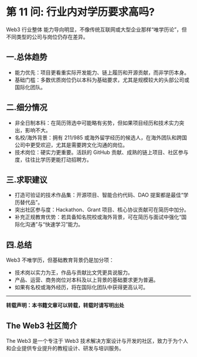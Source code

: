 # 第 11 问: 行业内对学历要求高吗?

Web3 行业整体 能力导向明显，不像传统互联网或大型企业那样“唯学历论”，但不同类型的公司与岗位仍存在差异。

## 一.总体趋势
- 能力优先：项目更看重实际开发能力、链上履历和开源贡献，而非学历本身。  
- 基础门槛：多数优质岗位仍以本科为基础要求，尤其是规模较大的头部公司或国际化团队。  

## 二.细分情况
- 非全日制本科：在简历筛选中可能略有劣势，但如果项目经历和技术实力突出，影响不大。  
- 名校/海外背景：拥有 211/985 或海外留学经历的候选人，在海外团队和跨国公司中更受欢迎，尤其是需要跨文化沟通的岗位。  
- 技术岗位：硬实力更重要。活跃的 GitHub 贡献、成熟的链上项目、社区参与度，往往比学历更能打动招聘方。  

## 三.求职建议
- 打造可验证的技术作品集：开源项目、智能合约代码、DAO 提案都是最佳“学历替代品”。  
- 突出社区参与度：Hackathon、Grant 项目、核心协议贡献可在简历中加分。  
- 补充正规教育优势：若具备知名院校或海外背景，可在简历与面试中强化“国际化沟通”与“快速学习”能力。  

## 四.总结
Web3 不唯学历，但基础教育背景仍是加分项：
- 技术岗以实力为王，作品与贡献比文凭更具说服力。
- 产品、运营、商务岗位对本科及以上背景的基础要求更为普遍。
- 如果有名校或海外经历，将在国际化团队中获得更高认可。

---

**转载声明：本书籍文章可以转载，转载时请写明出处**

## The Web3 社区简介
The Web3 是一个专注于 Web3 技术解决方案设计与开发的社区，致力于为个人和企业提供专业提升的教程设计、研发与培训服务。
  
